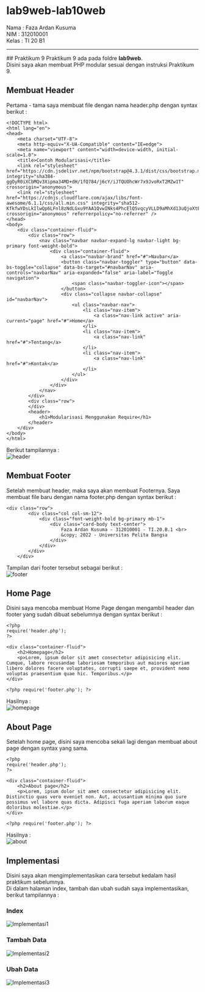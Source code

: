 # lab9web-lab10web
Nama : Faza Ardan Kusuma<br>
NIM : 312010001<br>
Kelas : TI 20 B1<br>
<hr>
## Praktikum 9
Praktikum 9 ada pada foldre <b>lab9web</b>.<br>
Disini saya akan membuat PHP modular sesuai dengan instruksi Praktikum 9.<br>

## Membuat Header
Pertama - tama saya membuat file dengan nama header.php dengan syntax berikut :<br>
```
<!DOCTYPE html>
<html lang="en">
<head>
    <meta charset="UTF-8">
    <meta http-equiv="X-UA-Compatible" content="IE=edge">
    <meta name="viewport" content="width=device-width, initial-scale=1.0">
    <title>Contoh Modularisasi</title>
    <link rel="stylesheet" href="https://cdn.jsdelivr.net/npm/bootstrap@4.3.1/dist/css/bootstrap.min.css" integrity="sha384-ggOyR0iXCbMQv3Xipma34MD+dH/1fQ784/j6cY/iJTQUOhcWr7x9JvoRxT2MZw1T" crossorigin="anonymous">
    <link rel="stylesheet" href="https://cdnjs.cloudflare.com/ajax/libs/font-awesome/6.1.1/css/all.min.css" integrity="sha512-KfkfwYDsLkIlwQp6LFnl8zNdLGxu9YAA1QvwINks4PhcElQSvqcyVLLD9aMhXd13uQjoXtEKNosOWaZqXgel0g==" crossorigin="anonymous" referrerpolicy="no-referrer" />
</head>
<body>
    <div class="container-fluid">
        <div class="row">
            <nav class="navbar navbar-expand-lg navbar-light bg-primary font-weight-bold">
                <div class="container-fluid">
                    <a class="navbar-brand" href="#">Navbar</a>
                    <button class="navbar-toggler" type="button" data-bs-toggle="collapse" data-bs-target="#navbarNav" aria-controls="navbarNav" aria-expanded="false" aria-label="Toggle navigation">
                        <span class="navbar-toggler-icon"></span>
                    </button>
                    <div class="collapse navbar-collapse" id="navbarNav">
                        <ul class="navbar-nav">
                            <li class="nav-item">
                                <a class="nav-link active" aria-current="page" href="#">Home</a>
                            </li>
                            <li class="nav-item">
                                <a class="nav-link" href="#">Tentang</a>
                            </li>
                            <li class="nav-item">
                                <a class="nav-link" href="#">Kontak</a>
                            </li>
                        </ul>
                    </div>
                </div>
            </nav>
        </div>
        <div class="row">
        </div>
        <header>
            <h1>Modularisasi Menggunakan Require</h1>
        </header>
    </div>
</body>
</html>
```

Berikut tampilannya :<br>
![header](/lab9web/Pic/navbar.png)

## Membuat Footer
Setelah membuat header, maka saya akan membuat Footernya. Saya membuat file baru dengan nama footer.php dengan syntax berikut :<br>
```
<div class="row">
        <div class="col col-sm-12">
            <div class="font-weight-bold bg-primary mb-1">
                <div class="card-body text-center">
                    Faza Ardan Kusuma - 312010001 - TI.20.B.1 <br>
                    &copy; 2022 - Universitas Pelita Bangsa
                </div>
            </div>
        </div>
    </div>
```

Tampilan dari footer tersebut sebagai berikut :<br>
![footer](/lab9web/Pic/footer.png)<br>

## Home Page
Disini saya mencoba membuat Home Page dengan mengambil header dan footer yang sudah dibuat sebelumnya dengan syntax berikut :<br>
```
<?php
require('header.php');
?>

<div class="container-fluid">
    <h2>Homepage</h2>
    <p>Lorem, ipsum dolor sit amet consectetur adipisicing elit. Cumque, labore recusandae laboriosam temporibus aut maiores aperiam libero dolores facere voluptates, corrupti saepe et, provident nemo voluptas praesentium quae hic. Temporibus.</p>
</div>

<?php require('footer.php'); ?>
```
Hasilnya : <br>
![homepage](/lab9web/Pic/home.png)<br>

## About Page
Setelah home page, disini saya mencoba sekali lagi dengan membuat about page dengan syntax yang sama.
```
<?php
require('header.php');
?>

<div class="container-fluid">
    <h2>About page</h2>
    <p>Lorem, ipsum dolor sit amet consectetur adipisicing elit. Distinctio quas vero eveniet non. Aut, accusantium minima quo iure possimus vel labore quas dicta. Adipisci fuga aperiam laborum eaque doloribus molestiae.</p>
</div>

<?php require('footer.php'); ?>
```

Hasilnya : <br>
![about](/lab9web/Pic/about.png)<br>

## Implementasi
Disini saya akan mengimplementasikan cara tersebut kedalam hasil praktikum sebelumnya.<br>
Di dalam halaman index, tambah dan ubah sudah saya implementasikan, berikut tampilannya :<br>

### Index
![Implementasi1](/lab9web/Pic/implementasi.png)<br>

### Tambah Data
![Implementasi2](/lab9web/Pic/implementasi2.png)<br>

### Ubah Data
![Implementasi3](/lab9web/Pic/implementasi3.png)<br>